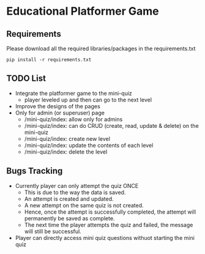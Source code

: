 # Educational Platformer Game

## Requirements

Please download all the required libraries/packages in the requirements.txt

```[python3]
pip install -r requirements.txt
```

## TODO List

- Integrate the platformer game to the mini-quiz
  - player leveled up and then can go to the next level
- Improve the designs of the pages
- Only for admin (or superuser) page
  - /mini-quiz/index: allow only for admins
  - /mini-quiz/index: can do CRUD (create, read, update & delete) on the mini-quiz
  - /mini-quiz/index: create new level
  - /mini-quiz/index: update the contents of each level
  - /mini-quiz/index: delete the level

## Bugs Tracking

- Currently player can only attempt the quiz ONCE
  - This is due to the way the data is saved.
  - An attempt is created and updated.
  - A new attempt on the same quiz is not created.
  - Hence, once the attempt is successfully completed, the attempt will permanently be saved as complete.
  - The next time the player attempts the quiz and failed, the message will still be successful.
- Player can directly access mini quiz questions withuot starting the mini quiz
